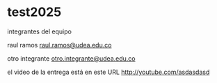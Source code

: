 # test2025

integrantes del equipo

raul ramos raul.ramos@udea.edu.co

otro integrante otro.integrante@udea.edu.co

el video de la entrega está en este URL http://youtube.com/asdasdasd